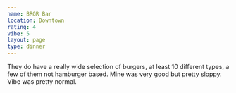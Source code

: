 ```yaml
---
name: BRGR Bar
location: Downtown
rating: 4
vibe: 5
layout: page
type: dinner
---
```

They do have a really wide selection of burgers, at least 10 different types, a few of them not hamburger based. Mine was very good but pretty sloppy. Vibe was pretty normal.